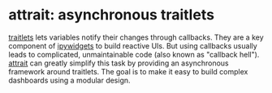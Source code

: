 # attrait: asynchronous traitlets

[traitlets](https://traitlets.readthedocs.io) lets variables notify their
changes through callbacks. They are a key component of
[ipywidgets](ipywidgets.readthedocs.io) to build reactive UIs. But using
callbacks usually leads to complicated, unmaintainable code (also known as
"callback hell"). [attrait](https://github.com/davidbrochart/attrait) can
greatly simplify this task by providing an asynchronous framework around
traitlets. The goal is to make it easy to build complex dashboards using a
modular design.
